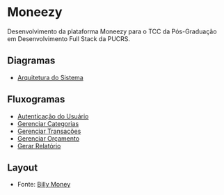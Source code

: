 # Moneezy
Desenvolvimento da plataforma Moneezy para o TCC da Pós-Graduação em Desenvolvimento Full Stack da PUCRS.

## Diagramas
 - [Arquitetura do Sistema](https://github.com/carinecasagrande/pucrs-moneezy/blob/main/Docs/Diagramas/Arquitetura%20do%20Sistema.png)

## Fluxogramas
- [Autenticação do Usuário](https://github.com/carinecasagrande/pucrs-moneezy/blob/main/Docs/Fluxogramas/Autentica%C3%A7%C3%A3o%20de%20usu%C3%A1rio.png)
- [Gerenciar Categorias](https://github.com/carinecasagrande/pucrs-moneezy/blob/main/Docs/Fluxogramas/Gerenciar%20categorias.png)
- [Gerenciar Transações](https://github.com/carinecasagrande/pucrs-moneezy/blob/main/Docs/Fluxogramas/Gerenciar%20Transa%C3%A7%C3%B5es.png)
- [Gerenciar Orçamento](https://github.com/carinecasagrande/pucrs-moneezy/blob/main/Docs/Fluxogramas/Gerenciar%20or%C3%A7amento.png)
- [Gerar Relatório](https://github.com/carinecasagrande/pucrs-moneezy/blob/main/Docs/Fluxogramas/Gerar%20relat%C3%B3rio.png)

## Layout
- Fonte: [Billy Money](https://www.dafont.com/pt/billy-money.font)
